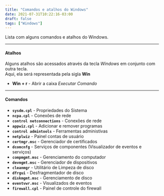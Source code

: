 ```yaml
---
title: "Comandos e atalhos do Windows"
date: 2021-07-31T10:22:16-03:00
draft: false
tags: ["Windows"]
---
```


Lista com alguns comandos e atalhos do Windows.

<!--more-->
____

#### Atalhos
Alguns atalhos são acessados através da tecla _Windows_ em conjunto com outra tecla.  
Aqui, ela será representada pela sigla **Win**

- **Win + r** - Abrir a caixa _Executar Comando_

____


#### Comandos

- **`sysdm.cpl`** - Propriedades do Sistema  
- **`ncpa.cpl`** - Conexões de rede  
- **`control netconnections`** - Conexões de rede  
- **`appwiz.cpl`** - Adicionar e remover programas  
- **`control admintools`** - Ferramentas administivas  
- **`netplwiz`** - Painel contas de usuário  
- **`certmgr.msc`** - Gerenciador de certificados  
- **`dcomcnfg`** - Serviços de componentes (Visualizador de eventos e serviços)  
- **`compmgmt.msc`** - Gerenciamento do computador  
- **`devmgmt.msc`** - Gerenciador de dispositivos  
- **`cleanmgr`** - Utilitário de Limpeza de disco  
- **`dfrgui`** - Desfragmentador de disco  
- **`diskmgmt.msc`** - Gerenciamento de disco  
- **`eventvwr.msc`** - Visualizados de eventos  
- **`firewall.cpl`** - Painel de controle do firewall  

